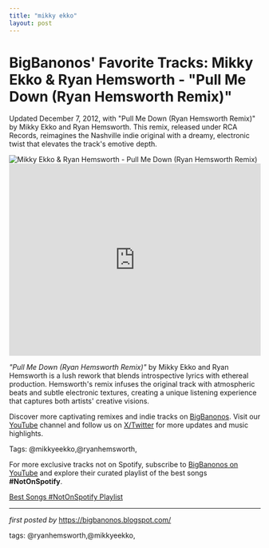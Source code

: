 ```yaml
---
title: "mikky ekko"
layout: post
---
```

<!-- Post Title -->
<h1 >BigBanonos' Favorite Tracks: Mikky Ekko & Ryan Hemsworth - "Pull Me Down (Ryan Hemsworth Remix)"</h1> <!-- Introductory Text -->
<p >Updated December 7, 2012, with "Pull Me Down (Ryan Hemsworth Remix)" by Mikky Ekko and Ryan Hemsworth. This remix, released under RCA Records, reimagines the Nashville indie original with a dreamy, electronic twist that elevates the track's emotive depth.</p> <!-- Featured Image -->
<div > <img src="https://lh3.googleusercontent.com/DV9S7-ljZtqzT-4EyMG8t8SvpyQJZSTjCJFVyb2fPZ1gOOPWrpSwTSQxe-cBXo-YY_2f2PRdS1TbwQ=w544-h544-p-l90-rj" alt="Mikky Ekko & Ryan Hemsworth - Pull Me Down (Ryan Hemsworth Remix)" />
</div> <!-- YouTube Video Embed -->
<div > <iframe width="100%" height="385" src="https://www.youtube.com/embed/hxdyWUOp2rE" title="Pull Me Down (Ryan Hemsworth Remix)" frameborder="0" allow="accelerometer; autoplay; clipboard-write; encrypted-media; gyroscope; picture-in-picture; web-share" referrerpolicy="strict-origin-when-cross-origin" allowfullscreen></iframe>
</div> <!-- Song Information -->
<div > <p><em>"Pull Me Down (Ryan Hemsworth Remix)"</em> by Mikky Ekko and Ryan Hemsworth is a lush rework that blends introspective lyrics with ethereal production. Hemsworth's remix infuses the original track with atmospheric beats and subtle electronic textures, creating a unique listening experience that captures both artists' creative visions.</p>
</div> <!-- Footer Links -->
<div > <p>Discover more captivating remixes and indie tracks on <a href="https://bigbanonos.blogspot.com/" target="_blank">BigBanonos</a>. Visit our <a href="https://www.youtube.com/@BigBanonos" target="_blank">YouTube</a> channel and follow us on <a href="https://x.com/bigbanonos" target="_blank">X/Twitter</a> for more updates and music highlights.</p>
</div> <!-- Tags -->
<p >Tags: @mikkyeekko,@ryanhemsworth,</p>


<!--Subscribe and Playlist Links-->
<div>
    <p>For more exclusive tracks not on Spotify, subscribe to <a href="https://www.youtube.com/@BigBanonos" target="_blank">BigBanonos on YouTube</a> and explore their curated playlist of the best songs <strong>#NotOnSpotify</strong>.</p>
    <p><a href="https://www.youtube.com/playlist?list=PLtuNtuTatqI0kFahUCbtbfenC_ET5O_tr" target="_blank">Best Songs #NotOnSpotify Playlist<br /></a></p></div>

<hr />

<p><em>first posted by</em> <a href="https://bigbanonos.blogspot.com/" rel="noopener" target="_new">https://bigbanonos.blogspot.com/</a></p>

<p>tags: @ryanhemsworth,@mikkyeekko,</p>
